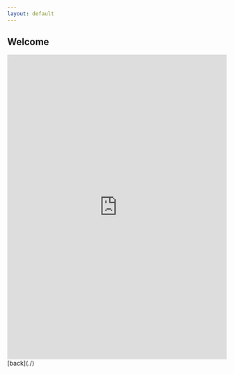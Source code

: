 ```yaml
---
layout: default
---
```


## Welcome

<iframe class="embed-responsive-item" src="https://docs.google.com/forms/d/e/1FAIpQLSfUp_NsX54mOziyM2pbD4r9NUgDkOsUB1Px6t18YjRijcDZbg/viewform?embedded=true" width="100%" height="700px" frameborder="0" marginheight="0" marginwidth="0">Loading...</iframe>
[back](./)
